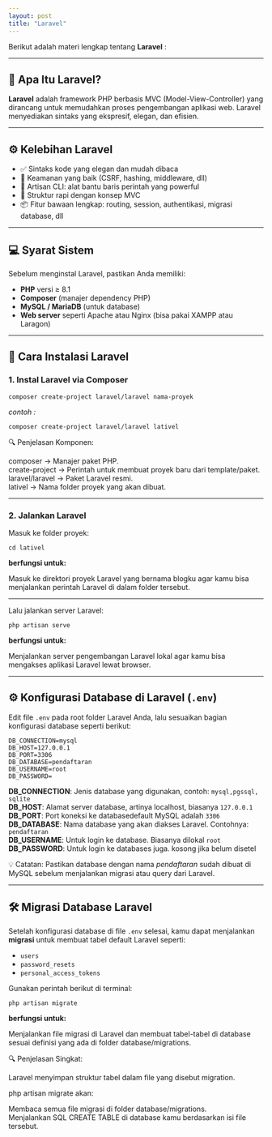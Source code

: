 ```yaml
---
layout: post
title: "Laravel"
---
```


Berikut adalah materi lengkap tentang **Laravel** :

---
## 🚀 Apa Itu Laravel?

**Laravel** adalah framework PHP berbasis MVC (Model-View-Controller) yang dirancang untuk memudahkan proses pengembangan aplikasi web. Laravel menyediakan sintaks yang ekspresif, elegan, dan efisien.

---
## ⚙️ Kelebihan Laravel

- ✅ Sintaks kode yang elegan dan mudah dibaca
- 🔐 Keamanan yang baik (CSRF, hashing, middleware, dll)
- 🚀 Artisan CLI: alat bantu baris perintah yang powerful
- 🧩 Struktur rapi dengan konsep MVC
- 📦 Fitur bawaan lengkap: routing, session, authentikasi, migrasi database, dll

---

## 💻 Syarat Sistem

Sebelum menginstal Laravel, pastikan Anda memiliki:
- **PHP** versi ≥ 8.1
- **Composer** (manajer dependency PHP)
- **MySQL / MariaDB** (untuk database)
- **Web server** seperti Apache atau Nginx (bisa pakai XAMPP atau Laragon)

---
## 🔧 Cara Instalasi Laravel

### 1. Instal Laravel via Composer

```
composer create-project laravel/laravel nama-proyek
```
*contoh :*
```
composer create-project laravel/laravel lativel
```
🔍 Penjelasan Komponen:
<div class="bubble">
composer → Manajer paket PHP.
</div>
<div class="bubble">
create-project → Perintah untuk membuat proyek baru dari template/paket.
</div>
<div class="bubble">
laravel/laravel → Paket Laravel resmi.
</div>
<div class="bubble">
lativel → Nama folder proyek yang akan dibuat.
</div>

---
### 2. Jalankan Laravel
Masuk ke folder proyek:

```
cd lativel
```

**berfungsi untuk:**
<div class="bubble">
Masuk ke direktori proyek Laravel yang bernama blogku agar kamu bisa menjalankan perintah Laravel di dalam folder tersebut.
</div>

---
Lalu jalankan server Laravel:

```
php artisan serve
```
**berfungsi untuk:**

<div class="bubble">
  Menjalankan server pengembangan Laravel lokal agar kamu bisa mengakses aplikasi Laravel lewat browser.
</div>

---

## ⚙️ Konfigurasi Database di Laravel (`.env`)

Edit file `.env` pada root folder Laravel Anda, lalu sesuaikan bagian konfigurasi database seperti berikut:

```
DB_CONNECTION=mysql
DB_HOST=127.0.0.1
DB_PORT=3306
DB_DATABASE=pendaftaran
DB_USERNAME=root
DB_PASSWORD=
```

<div class="bubble">
  <strong>DB_CONNECTION</strong>: Jenis database yang digunakan, contoh: <code>mysql,pgssql, sqlite</code>
</div>

<div class="bubble">
  <strong>DB_HOST</strong>: Alamat server database, artinya localhost, biasanya <code>127.0.0.1</code>
</div>

<div class="bubble">
  <strong>DB_PORT</strong>: Port koneksi ke databasedefault MySQL adalah <code>3306</code>
</div>

<div class="bubble">
  <strong>DB_DATABASE</strong>: Nama database yang akan diakses Laravel. Contohnya: <code>pendaftaran</code>
</div>

<div class="bubble">
  <strong>DB_USERNAME</strong>: Untuk login ke database. Biasanya dilokal <code>root</code>
</div>

<div class="bubble">
  <strong>DB_PASSWORD</strong>:  Untuk login ke databases juga. kosong jika belum disetel
</div>

💡 Catatan: Pastikan database dengan nama *pendaftaran* sudah dibuat di MySQL sebelum menjalankan migrasi atau query dari Laravel.

---

## 🛠️ Migrasi Database Laravel

Setelah konfigurasi database di file `.env` selesai, kamu dapat menjalankan **migrasi** untuk membuat tabel default Laravel seperti:

- `users`
- `password_resets`
- `personal_access_tokens`

Gunakan perintah berikut di terminal:

```
php artisan migrate
```

**berfungsi untuk:**
<div class="bubble">
Menjalankan file migrasi di Laravel dan membuat tabel-tabel di database sesuai definisi yang ada di folder database/migrations.
</div>

🔍 Penjelasan Singkat:
<div class="bubble">
Laravel menyimpan struktur tabel dalam file yang disebut migration.
</div>

php artisan migrate akan:
<div class="bubble">
    Membaca semua file migrasi di folder database/migrations.
</div>
<div class="bubble">
    Menjalankan SQL CREATE TABLE di database kamu berdasarkan isi file tersebut.
</div>